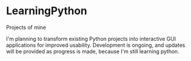 # LearningPython
Projects of mine


I'm planning to transform existing Python projects into interactive GUI applications for improved usability.
Development is ongoing, and updates will be provided as progress is made, because I'm still learning python.
